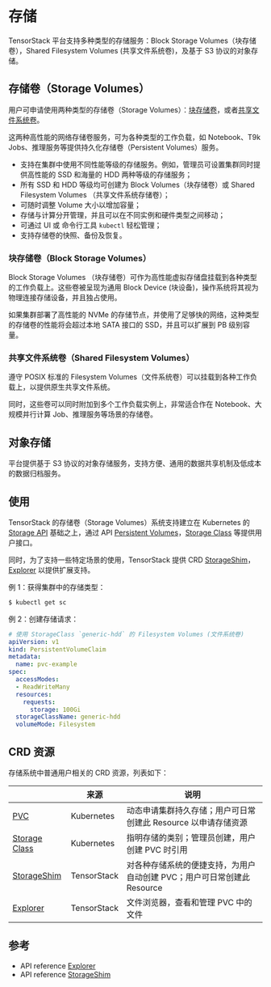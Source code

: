 # 存储

TensorStack 平台支持多种类型的存储服务：Block Storage Volumes（块存储卷），Shared Filesystem Volumes (共享文件系统卷)，及基于 S3 协议的对象存储。

## 存储卷（Storage Volumes）

用户可申请使用两种类型的存储卷（Storage Volumes）：[块存储卷](#块存储卷block-storage-volumes)，或者[共享文件系统卷](#共享文件系统卷shared-filesystem-volumes)。

这两种高性能的网络存储卷服务，可为各种类型的工作负载，如 Notebook、T9k Jobs、推理服务等提供持久化存储卷（Persistent Volumes）服务。

- 支持在集群中使用不同性能等级的存储服务。例如，管理员可设置集群同时提供高性能的 SSD 和海量的 HDD 两种等级的存储服务；
- 所有 SSD 和 HDD 等级均可创建为 Block Volumes（块存储卷）或 Shared Filesystem Volumes （共享文件系统存储卷）；
- 可随时调整 Volume 大小以增加容量；
- 存储与计算分开管理，并且可以在不同实例和硬件类型之间移动；
- 可通过 UI 或 命令行工具 `kubectl` 轻松管理；
- 支持存储卷的快照、备份及恢复。


### 块存储卷（Block Storage Volumes）

Block Storage Volumes （块存储卷）可作为高性能虚拟存储盘挂载到各种类型的工作负载上。这些卷被呈现为通用 Block Device (块设备)，操作系统将其视为物理连接存储设备，并且独占使用。

如果集群部署了高性能的 NVMe 的存储节点，并使用了足够快的网络，这种类型的存储卷的性能将会超过本地 SATA 接口的 SSD，并且可以扩展到 PB 级别容量。

### 共享文件系统卷（Shared Filesystem Volumes）

遵守 POSIX 标准的 Filesystem Volumes（文件系统卷）可以挂载到各种工作负载上，以提供原生共享文件系统。

同时，这些卷可以同时附加到多个工作负载实例上，非常适合作在 Notebook、大规模并行计算 Job、推理服务等场景的存储卷。

## 对象存储

平台提供基于 S3 协议的对象存储服务，支持方便、通用的数据共享机制及低成本的数据归档服务。

## 使用

TensorStack 的存储卷（Storage Volumes）系统支持建立在 Kubernetes 的 [Storage API](https://kubernetes.io/docs/concepts/storage/) 基础之上，通过 API [Persistent Volumes](https://kubernetes.io/docs/concepts/storage/persistent-volumes/)，[Storage Class](https://kubernetes.io/docs/concepts/storage/storage-classes/) 等提供用户接口。

同时，为了支持一些特定场景的使用，TensorStack 提供 CRD [StorageShim](storageshim.md)，[Explorer](explorer.md) 以提供扩展支持。

例 1：获得集群中的存储类型：

```bash
$ kubectl get sc
```

例 2：创建存储请求：

```yaml
# 使用 StorageClass `generic-hdd` 的 Filesystem Volumes (文件系统卷)
apiVersion: v1
kind: PersistentVolumeClaim
metadata:
  name: pvc-example
spec:
  accessModes:
  - ReadWriteMany
  resources:
    requests:
      storage: 100Gi
  storageClassName: generic-hdd
  volumeMode: Filesystem
```

## CRD 资源

存储系统中普通用户相关的 CRD 资源，列表如下：

|              | 来源 | 说明                              |
| ------------ | --------------- | --------------------------------- |
| [PVC](https://kubernetes.io/docs/concepts/storage/persistent-volumes/#persistentvolumeclaims)          | Kubernetes              | 动态申请集群持久存储；用户可日常创建此 Resource 以申请存储资源    |
| [Storage Class](https://kubernetes.io/docs/concepts/storage/storage-classes/) | Kubernetes              | 指明存储的类别；管理员创建，用户创建 PVC 时引用    |
| [StorageShim](../../references/api-reference/storageshim.md)  | TensorStack             | 对各种存储系统的便捷支持，为用户自动创建 PVC；用户可日常创建此 Resource |
| [Explorer](../../references/api-reference/explorer.md)     | TensorStack             | 文件浏览器，查看和管理 PVC 中的文件       |


## 参考

- API reference [Explorer](../../references/api-reference/explorer.md)
- API reference [StorageShim](../../references/api-reference/storageshim.md)
